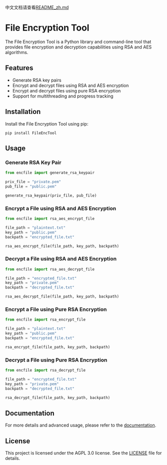 中文文档请查看[README_zh.md](https://github.com/MWCT-Technicalization-Organization/File_Encryption_Tool/blob/main/README_zh.md)
# File Encryption Tool

The File Encryption Tool is a Python library and command-line tool that provides file encryption and decryption capabilities using RSA and AES algorithms.

## Features

- Generate RSA key pairs
- Encrypt and decrypt files using RSA and AES encryption
- Encrypt and decrypt files using pure RSA encryption
- Support for multithreading and progress tracking

## Installation

Install the File Encryption Tool using pip:

```shell
pip install FileEncTool
```

## Usage

### Generate RSA Key Pair

```python
from encfile import generate_rsa_keypair

priv_file = "private.pem"
pub_file = "public.pem"

generate_rsa_keypair(priv_file, pub_file)
```

### Encrypt a File using RSA and AES Encryption

```python
from encfile import rsa_aes_encrypt_file

file_path = "plaintext.txt"
key_path = "public.pem"
backpath = "encrypted_file.txt"

rsa_aes_encrypt_file(file_path, key_path, backpath)
```

### Decrypt a File using RSA and AES Encryption

```python
from encfile import rsa_aes_decrypt_file

file_path = "encrypted_file.txt"
key_path = "private.pem"
backpath = "decrypted_file.txt"

rsa_aes_decrypt_file(file_path, key_path, backpath)
```

### Encrypt a File using Pure RSA Encryption

```python
from encfile import rsa_encrypt_file

file_path = "plaintext.txt"
key_path = "public.pem"
backpath = "encrypted_file.txt"

rsa_encrypt_file(file_path, key_path, backpath)
```

### Decrypt a File using Pure RSA Encryption

```python
from encfile import rsa_decrypt_file

file_path = "encrypted_file.txt"
key_path = "private.pem"
backpath = "decrypted_file.txt"

rsa_decrypt_file(file_path, key_path, backpath)
```

## Documentation

For more details and advanced usage, please refer to the [documentation](https://github.com/MWCT-Technicalization-Organization/File_Encryption_Tool).

## License

This project is licensed under the AGPL 3.0 license. See the [LICENSE](https://github.com/MWCT-Technicalization-Organization/File_Encryption_Tool/blob/main/LICENSE) file for details.
